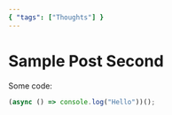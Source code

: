 ```yaml
---
{ "tags": ["Thoughts"] }
---
```


# Sample Post Second

Some code:

```js
(async () => console.log("Hello"))();
```
